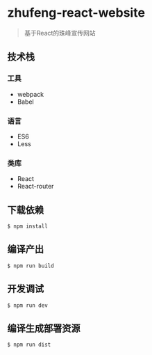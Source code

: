 # zhufeng-react-website

> 基于React的珠峰宣传网站

## 技术栈

### 工具
- webpack
- Babel

### 语言
- ES6
- Less

### 类库
- React
- React-router

## 下载依赖

```
$ npm install
```

## 编译产出

```
$ npm run build
```

## 开发调试

```
$ npm run dev
```

## 编译生成部署资源

```
$ npm run dist
```
